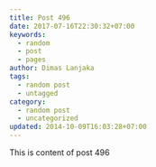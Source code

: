 ```yaml
---
title: Post 496
date: 2017-07-16T22:30:32+07:00
keywords:
  - random
  - post
  - pages
author: Dimas Lanjaka
tags:
  - random post
  - untagged
category:
  - random post
  - uncategorized
updated: 2014-10-09T16:03:28+07:00
---
```

This is content of post 496